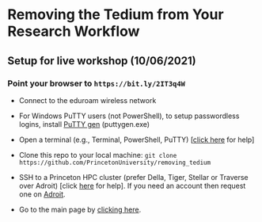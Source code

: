 # Removing the Tedium from Your Research Workflow

## Setup for live workshop (10/06/2021)

### Point your browser to `https://bit.ly/2IT3q4W`

+ Connect to the eduroam wireless network

+ For Windows PuTTY users (not PowerShell), to setup passwordless logins, install <a href="https://www.chiark.greenend.org.uk/~sgtatham/putty/latest.html" target="_blank">PuTTY gen</a> (puttygen.exe)

+ Open a terminal (e.g., Terminal, PowerShell, PuTTY) [<a href="https://researchcomputing.princeton.edu/education/training/hardware-and-software-requirements-picscie-workshops" target="_blank">click here</a> for help]

+ Clone this repo to your local machine: `git clone https://github.com/PrincetonUniversity/removing_tedium`

+ SSH to a Princeton HPC cluster (prefer Della, Tiger, Stellar or Traverse over Adroit) [click [here](https://researchcomputing.princeton.edu/faq/why-cant-i-login-to-a-clu) for help]. If you need an account then request one on [Adroit](https://forms.rc.princeton.edu/registration/?q=adroit).

+ Go to the main page by [clicking here](https://github.com/PrincetonUniversity/removing_tedium).
